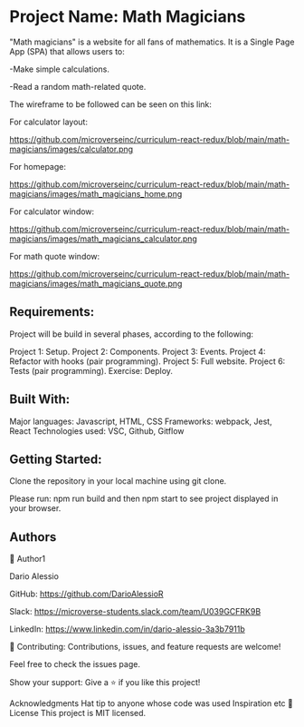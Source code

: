 # Project Name: Math Magicians

"Math magicians" is a website for all fans of mathematics. It is a Single Page App (SPA) that allows users to:

-Make simple calculations.

-Read a random math-related quote.

The wireframe to be followed can be seen on this link:

For calculator layout:

https://github.com/microverseinc/curriculum-react-redux/blob/main/math-magicians/images/calculator.png

For homepage:

https://github.com/microverseinc/curriculum-react-redux/blob/main/math-magicians/images/math_magicians_home.png

For calculator window:

https://github.com/microverseinc/curriculum-react-redux/blob/main/math-magicians/images/math_magicians_calculator.png

For math quote window:

https://github.com/microverseinc/curriculum-react-redux/blob/main/math-magicians/images/math_magicians_quote.png


## Requirements:

Project will be build in several phases, according to the following:

Project 1: Setup.
Project 2: Components.
Project 3: Events.
Project 4: Refactor with hooks (pair programming).
Project 5: Full website.
Project 6: Tests (pair programming).
Exercise: Deploy.

## Built With:
Major languages: Javascript, HTML, CSS
Frameworks: webpack, Jest, React
Technologies used: VSC, Github, Gitflow


## Getting Started:
Clone the repository in your local machine using git clone.

Please run: npm run build and then npm start to see project displayed in your browser.


##  Authors
👤 Author1

Dario Alessio

GitHub: https://github.com/DarioAlessioR

Slack: https://microverse-students.slack.com/team/U039GCFRK9B

LinkedIn: https://www.linkedin.com/in/dario-alessio-3a3b7911b

🤝 Contributing:
Contributions, issues, and feature requests are welcome!

Feel free to check the issues page.

Show your support:
Give a ⭐️ if you like this project!

Acknowledgments
Hat tip to anyone whose code was used
Inspiration
etc
📝 License
This project is MIT licensed.